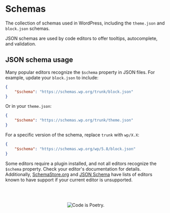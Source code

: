 # Schemas

The collection of schemas used in WordPress, including the `theme.json` and `block.json` schemas.

JSON schemas are used by code editors to offer tooltips, autocomplete, and validation.

## JSON schema usage

Many popular editors recognize the `$schema` property in JSON files. For example, update your `block.json` to include:

```json
{
	"$schema": "https://schemas.wp.org/trunk/block.json"
}
```

Or in your `theme.json`:

```json
{
	"$schema": "https://schemas.wp.org/trunk/theme.json"
}
```

For a specific version of the schema, replace `trunk` with `wp/X.X`:

```json
{
	"$schema": "https://schemas.wp.org/wp/5.8/block.json"
}
```

Some editors require a plugin installed, and not all editors recognize the `$schema` property. Check your editor's documentation for details. Additionally, [SchemaStore.org](https://www.schemastore.org/) and [JSON Schema](https://json-schema.org/implementations.html#editors) have lists of editors known to have support if your current editor is unsupported.

<br/><br/><p align="center"><img src="https://s.w.org/style/images/codeispoetry.png?1" alt="Code is Poetry." /></p>
